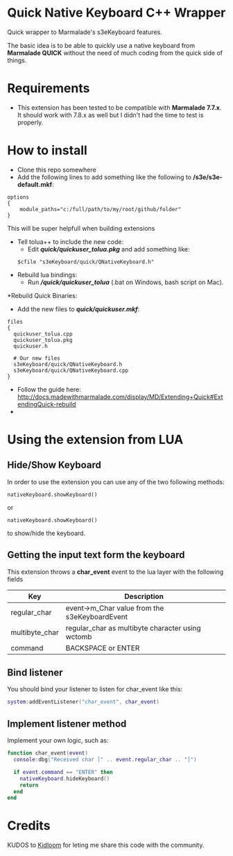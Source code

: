 # Quick Native Keyboard C++ Wrapper
Quick wrapper to Marmalade's s3eKeyboard features.

The basic idea is to be able to quickly use a native keyboard from **Marmalade QUICK** without the need of much coding from the quick side of things.

# Requirements
* This extension has been tested to be compatible with **Marmalade 7.7.x**. It should work with 7.8.x as well but I didn't had the time to test is properly.

# How to install
* Clone this repo somewhere
* Add the following lines to add something like the following to **<sdk root>/s3e/s3e-default.mkf**:
```mkb
options
{
    module_paths="c:/full/path/to/my/root/github/folder"
}
```
This will be super helpfull when building extensions
* Tell tolua++ to include the new code:
  * Edit ***quick/quickuser_tolua.pkg*** and add something like:
  ```
  $cfile "s3eKeyboard/quick/QNativeKeyboard.h"
  ```
* Rebuild lua bindings:
  * Run ***<quick root>/quick/quickuser_tolua*** (.bat on Windows, bash script on Mac).
  
*Rebuild Quick Binaries:
  * Add the new files to ***quick/quickuser.mkf***:
  ```mkb
  files
{
    quickuser_tolua.cpp
    quickuser_tolua.pkg
    quickuser.h
  
    # Our new files
    s3eKeyboard/quick/QNativeKeyboard.h
    s3eKeyboard/quick/QNativeKeyboard.cpp
} 
  ```
  * Follow the guide here: http://docs.madewithmarmalade.com/display/MD/Extending+Quick#ExtendingQuick-rebuild
  * 
  
# Using the extension from LUA

## Hide/Show Keyboard
In order to use the extension you can use any of the two following methods:
```
nativeKeyboard.showKeyboard()
```
or
```
nativeKeyboard.showKeyboard()
```
to show/hide the keyboard.

## Getting the input text form the keyboard
This extension throws a **char_event** event to the lua layer with the following fields

|Key|Description|
|------|--------|
|regular_char|event->m_Char value from the s3eKeyboardEvent|
|multibyte_char|regular_char as multibyte character using wctomb|
|command|BACKSPACE or ENTER|

## Bind listener
You should bind your listener to listen for char_event like this:
```lua
system:addEventListener("char_event", char_event)
```

## Implement listener method
Implement your own logic, such as:
```lua
function char_event(event)
  console:dbg("Received char [" .. event.regular_char .. "]")

  if event.command == "ENTER" then
    nativeKeyboard.hideKeyboard()
    return
  end
end
```

# Credits
KUDOS to [Kidloom](http://kidloom.com/) for leting me share this code with the community.
